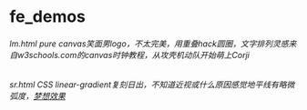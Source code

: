 # fe_demos
###### lm.html pure canvas笑面男logo，不太完美，用重叠hack圆圈，文字排列灵感来自w3schools.com的canvas时钟教程，从攻壳机动队开始萌上Corji

###### sr.html CSS linear-gradient复刻日出，不知道近视或什么原因感觉地平线有略微弧度，[梦想效果](http://photo.weibo.com/2382588143/wbphotos/large/mid/3892449065788338/pid/8e0368efgw1ewjepko55qj21kw0w0tf8)
